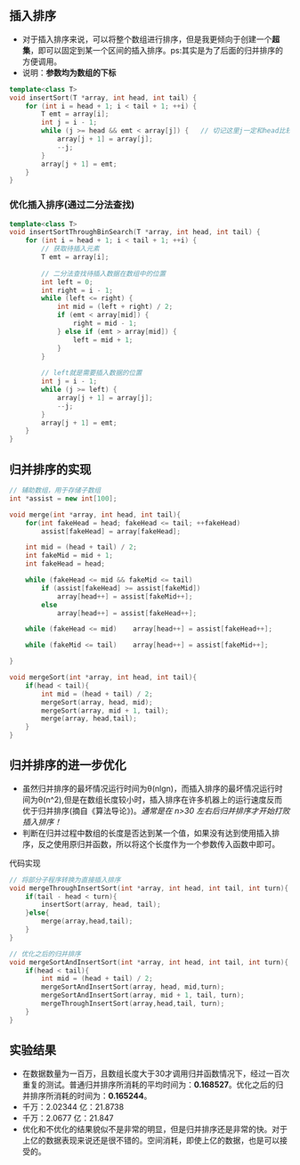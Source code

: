 ## 插入排序
- 对于插入排序来说，可以将整个数组进行排序，但是我更倾向于创建一个**超集**，即可以固定到某一个区间的插入排序。ps:其实是为了后面的归并排序的方便调用。
- 说明：**参数均为数组的下标**
```c++
template<class T>
void insertSort(T *array, int head, int tail) {
    for (int i = head + 1; i < tail + 1; ++i) {
        T emt = array[i];
        int j = i - 1;
        while (j >= head && emt < array[j]) {   // 切记这里j一定和head比较，而不是简单意义上的0
            array[j + 1] = array[j];
            --j;
        }
        array[j + 1] = emt;
    }
}
```
### 优化插入排序(通过二分法查找)
```c++
template<class T>
void insertSortThroughBinSearch(T *array, int head, int tail) {
    for (int i = head + 1; i < tail + 1; ++i) {
        // 获取待插入元素
        T emt = array[i];
        
        // 二分法查找待插入数据在数组中的位置
        int left = 0;
        int right = i - 1;
        while (left <= right) {
            int mid = (left + right) / 2;
            if (emt < array[mid]) {
                right = mid - 1;
            } else if (emt > array[mid]) {
                left = mid + 1;
            }
        }
        
        // left就是需要插入数据的位置
        int j = i - 1;
        while (j >= left) {
            array[j + 1] = array[j];
            --j;
        }
        array[j + 1] = emt;
    }
}
```
## 归并排序的实现
```c++
// 辅助数组，用于存储子数组
int *assist = new int[100];

void merge(int *array, int head, int tail){
    for(int fakeHead = head; fakeHead <= tail; ++fakeHead)
        assist[fakeHead] = array[fakeHead];

    int mid = (head + tail) / 2;
    int fakeMid = mid + 1;
    int fakeHead = head;

    while (fakeHead <= mid && fakeMid <= tail)
        if (assist[fakeHead] >= assist[fakeMid])
            array[head++] = assist[fakeMid++];
        else
            array[head++] = assist[fakeHead++];

    while (fakeHead <= mid)    array[head++] = assist[fakeHead++];

    while (fakeMid <= tail)    array[head++] = assist[fakeMid++];

}

void mergeSort(int *array, int head, int tail){
    if(head < tail){
        int mid = (head + tail) / 2;
        mergeSort(array, head, mid);
        mergeSort(array, mid + 1, tail);
        merge(array, head,tail);
    }
}
```
## 归并排序的进一步优化
- 虽然归并排序的最坏情况运行时间为&theta;(nlgn)，而插入排序的最坏情况运行时间为&theta;(n^2),但是在数组长度较小时，插入排序在许多机器上的运行速度反而优于归并排序(摘自《算法导论》)。*通常是在 n>30 左右后归并排序才开始打败插入排序！*
- 判断在归并过程中数组的长度是否达到某一个值，如果没有达到使用插入排序，反之使用原归并函数，所以将这个长度作为一个参数传入函数中即可。

代码实现
```c++
// 将部分子程序转换为直接插入排序
void mergeThroughInsertSort(int *array, int head, int tail, int turn){
    if(tail - head < turn){
        insertSort(array, head, tail);
    }else{
        merge(array,head,tail);
    }
}

// 优化之后的归并排序
void mergeSortAndInsertSort(int *array, int head, int tail, int turn){
    if(head < tail){
        int mid = (head + tail) / 2;
        mergeSortAndInsertSort(array, head, mid,turn);
        mergeSortAndInsertSort(array, mid + 1, tail, turn);
        mergeThroughInsertSort(array,head,tail, turn);
    }
}
```
## 实验结果
- 在数据数量为一百万，且数组长度大于30才调用归并函数情况下，经过一百次重复的测试。普通归并排序所消耗的平均时间为：**0.168527**。优化之后的归并排序所消耗的时间为：**0.165244**。
- 千万：2.02344 亿：21.8738
- 千万：2.0677 亿：21.847
- 优化和不优化的结果貌似不是非常的明显，但是归并排序还是非常的快。对于上亿的数据表现来说还是很不错的。空间消耗，即使上亿的数据，也是可以接受的。
